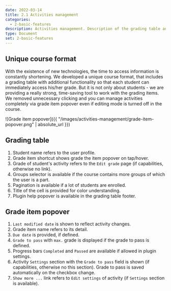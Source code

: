 ```yaml
---
date: 2022-03-14
title: 2.1 Activities management
categories:
  - 2-basic-features
description: Activities management. Description of the grading table and grade item popover.
type: Document
set: 2-basic-features
---
```


## Unique course format

With the existence of new technologies, the time to access information is constantly shortening. We developed a unique course
format, that includes a grading table with additional functionality so that each student can immediately access his/her grade. But
it is not only about students - we are providing a really strong, time-saving tool to work with the grading items. We removed
unnecessary clicking and you can manage activities completely via grade item popover even if editing mode is turned off in the
course.

![Grade item popover]({{ "/images/activities-management/grade-item-popover.png" | absolute_url }})

## Grading table

1. Student name refers to the user profile.
2. Grade item shortcut shows grade the item popover on tap/hover.
3. Grade of student's activity refers to the `Edit grade` page (if capabilities, otherwise no link).
4. Groups selector is available if the course contains more groups of which the user is a part.
5. Pagination is available if a lot of students are enrolled.
6. Title of the cell is provided for color understanding.
7. Plugin help popover is available in the grading table footer.

## Grade item popover

1. `Last modified date` is shown to reflect activity changes.
2. Grade item name refers to its detail.
3. `Due date` is provided, if defined.
4. `Grade to pass` with `max.` grade is displayed if the grade to pass is defined.
5. Progress bars `Completed` and `Passed` are available if allowed in plugin settings.
6. Activity `Settings` section with the `Grade to pass` field is shown (if capabilities, otherwise no this section). Grade to pass is
saved automatically on the checkbox change.
7. `Show more ...` link refers to `Edit settings` of activity (if `Settings` section is available).
